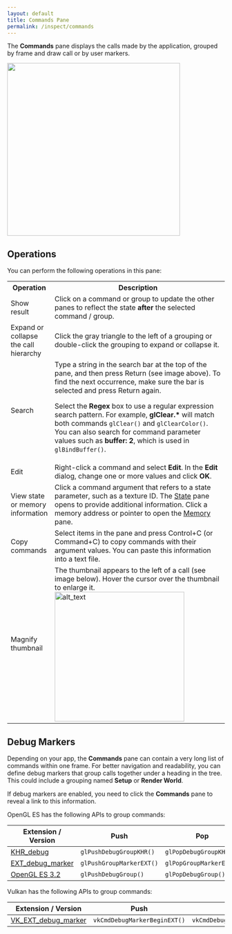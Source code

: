 ```yaml
---
layout: default
title: Commands Pane
permalink: /inspect/commands
---
```



The **Commands** pane displays the calls made by the application, grouped by frame and draw call or by user markers.

<img src="../images/commands-pane/commands-pane.png" width="400px" />

## Operations

You can perform the following operations in this pane:

<table>
   <tr>
      <th style="width:10%"> Operation
      </th>
      <th>Description
      </th>
   </tr>
   <tr>
      <td>Show result
      </td>
      <td>Click on a command or group to update the other panes to reflect the state <strong>after</strong> the selected command / group.
      </td>
   </tr>
   <tr>
      <td>Expand or collapse the call hierarchy
      </td>
      <td>Click the gray triangle to the left of a grouping or double-click the grouping to expand or collapse it.
      </td>
   </tr>
   <tr>
      <td>Search
      </td>
      <td>
         Type a string in the search bar at the top of the pane, and then press Return (see image above). To find the next occurrence, make sure the bar is selected and press Return again.
         <p>
            Select the <strong>Regex</strong> box to use a regular expression search pattern. For example, <strong>glClear.*</strong> will match both commands <code>glClear()</code> and <code>glClearColor()</code>. You can also search for command parameter values such as <strong>buffer: 2</strong>, which is used in <code>glBindBuffer()</code>.
        </p>
      </td>
   </tr>
   <tr>
      <td>Edit
      </td>
      <td>Right-click a command and select <strong>Edit</strong>. In the <strong>Edit</strong> dialog, change one or more values and click <strong>OK</strong>.
      </td>
   </tr>
   <tr>
      <td>View state or memory information
      </td>
      <td>Click a command argument that refers to a state parameter, such as a texture ID. The <a href="/inspect/state">State</a> pane opens to provide additional information. Click a memory address or pointer to open the <a href="/inspect/memory">Memory</a> pane.
      </td>
   </tr>
   <tr>
      <td>Copy commands
      </td>
      <td>Select items in the pane and press Control+C (or Command+C) to copy commands with their argument values. You can paste this information into a text file.
      </td>
   </tr>
   <tr>
      <td>Magnify thumbnail
      </td>
      <td>
         The thumbnail appears to the left of a call (see image below). Hover the cursor over the thumbnail to enlarge it.  <br>
         <img src="../images/commands-pane/magnify-thumbnail.png" width="300px" alt="alt_text" title="image_tooltip" />
      </td>
   </tr>
</table>

## Debug Markers

Depending on your app, the **Commands** pane can contain a very long list of commands within one frame. For better navigation and readability, you can define debug markers that group calls together under a heading in the tree. This could include a grouping named **Setup** or **Render World**.

If debug markers are enabled, you need to click the **Commands** pane to reveal a link to this information.

OpenGL ES has the following APIs to group commands:

Extension / Version                  | Push                     | Pop
------------------------------------ | ------------------------ | -----------------------
[KHR_debug][KHR_debug]               | `glPushDebugGroupKHR()`  | `glPopDebugGroupKHR()`
[EXT_debug_marker][EXT_debug_marker] | `glPushGroupMarkerEXT()` | `glPopGroupMarkerEXT()`
[OpenGL ES 3.2][glPopDebugGroup]     | `glPushDebugGroup()`     | `glPopDebugGroup()`

Vulkan has the following APIs to group commands:

Extension / Version                        | Push                          | Pop
------------------------------------------ | ----------------------------- | -----------------------
[VK_EXT_debug_marker][VK_EXT_debug_marker] | `vkCmdDebugMarkerBeginEXT()`  | `vkCmdDebugMarkerEndEXT()`


[KHR_debug]:        https://www.khronos.org/registry/gles/extensions/KHR/KHR_debug.txt
[EXT_debug_marker]: https://www.khronos.org/registry/gles/extensions/EXT/EXT_debug_marker.txt
[glPopDebugGroup]:  https://www.khronos.org/opengles/sdk/docs/man32/html/glPopDebugGroup.xhtml
[VK_EXT_debug_marker]: https://github.com/KhronosGroup/Vulkan-Docs/blob/1.0/doc/specs/vulkan/chapters/VK_EXT_debug_marker.txt
